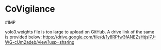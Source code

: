 # CoVigilance
#IMP

yolo3.weights file is too large to upload on GitHub.
A drive link of the same is provided below:
  https://drive.google.com/file/d/1y8RPfw3fANEZsHtjsI7J-WG-cUm2adeb/view?usp=sharing
